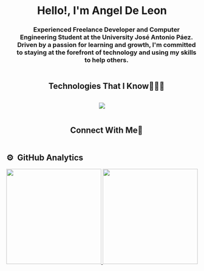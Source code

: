 <div align="center">
<h1 align="center">Hello!, I'm Angel De Leon</h1>
</div>

<div id="user-content-toc">
  <ul align="center">
    <h3 align="center">Experienced Freelance Developer and Computer Engineering Student at the University José Antonio Páez. Driven by a passion for learning and growth, I'm committed to staying at the forefront of technology and using my skills to help others.</h3>
  </ul>
</div>


<div id="user-content-toc">
  <ul align="center">
    <summary><h2 style="display: inline-block">Technologies That I Know👨🏻‍💻</h2></summary>
  </ul>
</div>

<!--tech stack icons-->
<p align="center">
  <a href="https://skillicons.dev">
    <img src="https://skillicons.dev/icons?i=html,css,js,react,python,java,git&perline=14" />
  </a>
</p>

<!-- Connect with me -->
<!--h2 without bottom border-->
<div id="user-content-toc">
  <ul align="center">
    <summary><h2 style="display: inline-block">Connect With Me🤝</h2></summary>
    
  </ul>
</div>


<h2>⚙️ &nbsp;GitHub Analytics</h2>

<p align="center">
<a href="https://github.com/angelddeleon">
  <img height="250em" src="https://github-readme-stats.vercel.app/api?username=angelddeleon"/>
  <img height="250em" src="https://github-readme-stats.vercel.app/api/top-langs/?username=angelddeleon&size_weight=0.5&count_weight=0.5"/>
  

</a>
</p>
